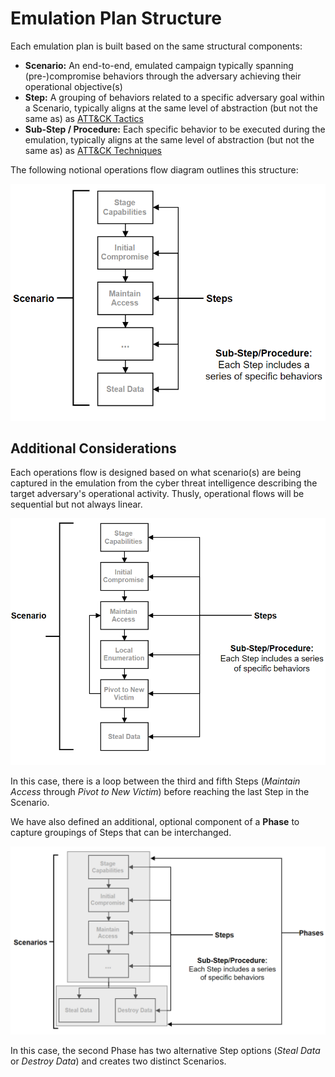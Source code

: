 # Emulation Plan Structure

Each emulation plan is built based on the same structural components:

- **Scenario:** An end-to-end, emulated campaign typically spanning (pre-)compromise behaviors through the adversary achieving their operational objective(s)
- **Step:** A grouping of behaviors related to a specific adversary goal within a Scenario, typically aligns at the same level of abstraction (but not the same as) as [ATT&CK Tactics](https://attack.mitre.org/tactics/)
- **Sub-Step / Procedure:** Each specific behavior to be executed during the emulation, typically aligns at the same level of abstraction (but not the same as) as [ATT&CK Techniques](https://attack.mitre.org/techniques/)

The following notional operations flow diagram outlines this structure:

![/structure/notional_diagram.PNG](/structure/notional_diagram.PNG)

## Additional Considerations

Each operations flow is designed based on what scenario(s) are being captured in the emulation from the cyber threat intelligence describing the target adversary's operational activity. Thusly, operational flows will be sequential but not always   linear.

![/structure/notional_diagram.PNG](/structure/notional_diagram_loops.PNG)

In this case, there is a loop between the third and fifth Steps (*Maintain Access* through *Pivot to New Victim*) before reaching the last Step in the Scenario.

We have also defined an additional, optional component of a **Phase** to capture groupings of Steps that can be interchanged.

![/structure/notional_diagram.PNG](/structure/notional_diagram_phases.PNG)

In this case, the second Phase has two alternative Step options (*Steal Data* or *Destroy Data*) and creates two distinct Scenarios.
